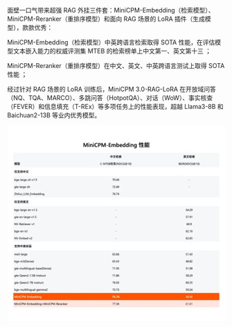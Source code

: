 面壁一口气带来超强 RAG 外挂三件套：MiniCPM-Embedding（检索模型）、MiniCPM-Reranker（重排序模型）和面向 RAG 场景的 LoRA 插件（生成模型），款款优秀：

MiniCPM-Embedding（检索模型）中英跨语言检索取得 SOTA 性能，在评估模型文本嵌入能力的权威评测集 MTEB 的检索榜单上中文第一、英文第十三 ；

MiniCPM-Reranker（重排序模型）在中文、英文、中英跨语言测试上取得 SOTA 性能 ；

经过针对 RAG 场景的 LoRA 训练后，MiniCPM 3.0-RAG-LoRA 在开放域问答（NQ、TQA、MARCO）、多跳问答（HotpotQA）、对话（WoW）、事实核查（FEVER）和信息填充（T-REx）等多项任务上的性能表现，超越 Llama3-8B 和 Baichuan2-13B 等业内优秀模型。

![](.06_MinCPM3系列_images/性能.png)